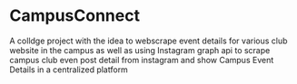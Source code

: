 # CampusConnect
A colldge project with the idea to webscrape event details for various club website in the campus as well as using Instagram graph api to scrape campus club even post detail from instagram and show Campus Event Details in a centralized platform
